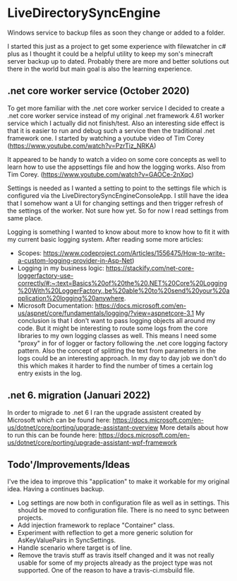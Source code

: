# LiveDirectorySyncEngine
Windows service to backup files as soon they change or added to a folder.

I started this just as a project to get some experience with filewatcher in c# plus as I thought it could be a helpful utility to keep my son's minecraft server backup up to dated. 
Probably there are more and better solutions out there in the world but main goal is also the learning experience.

## .net core worker service (October 2020)
To get more familiar with the .net core worker service I decided to create a .net core worker service instead of my original .net framework 4.61 worker service which I actually did not finish/test.
Also an interesting side effect is that it is easier to run and debug such a service then the traditional .net framework one.
I started by watching a youtube video of Tim Corey (https://www.youtube.com/watch?v=PzrTiz_NRKA)

It appeared to be handy to watch a video on some core concepts as well to learn how to use the appsettings file and how the logging works. Also from Tim Corey. (https://www.youtube.com/watch?v=GAOCe-2nXqc)

Settings is needed as I wanted a setting to point to the settings file which is configured via the LiveDirectorySyncEngineConsoleApp. 
I still have the idea that I somehow want a UI for changing settings and then trigger refresh of the settings of the worker. Not sure how yet. 
So for now I read settings from same place.

Logging is something I wanted to know about more to know how to fit it with my current basic logging system.
After reading some more articles:
- Scopes: https://www.codeproject.com/Articles/1556475/How-to-write-a-custom-logging-provider-in-Asp-Net)
- Logging in my business logic: https://stackify.com/net-core-loggerfactory-use-correctly/#:~:text=Basics%20of%20the%20.NET%20Core%20Logging%20With%20LoggerFactory.,be%20able%20to%20send%20your%20application%20logging%20anywhere. 
- Microsoft Documentation: https://docs.microsoft.com/en-us/aspnet/core/fundamentals/logging/?view=aspnetcore-3.1 
My conclusion is that I don't want to pass logging objects all around my code. But it might be interesting to route some logs from the core libraries to my own logging classes as well.
This means I need some "proxy" in for of logger or factory following the .net core logging factory pattern.
Also the concept of splitting the text from parameters in the logs could be an interesting approach. In my day to day job we don't do this which makes it harder to find the number of times a certain log entry exists in the log.

## .net 6. migration (Januari 2022)
In order to migrade to .net 6 I ran the upgrade assistent created by Microsoft which can be found here: https://docs.microsoft.com/en-us/dotnet/core/porting/upgrade-assistant-overview 
More details about how to run this can be founde here: https://docs.microsoft.com/en-us/dotnet/core/porting/upgrade-assistant-wpf-framework 


## Todo'/Improvements/Ideas
I've the idea to improve this "application" to make it workable for my original idea. Having a continues backup. 
- Log settings are now both in configuration file as well as in settings. This should be moved to configuration file. There is no need to sync between projects.
- Add injection framework to replace "Container" class.
- Experiment with reflection to get a more generic solution for AsKeyValuePairs in SyncSettings.
- Handle scenario where target is of line. 
- Remove the travis stuff as travis itself changed and it was not really usable for some of my projects already as the project type was not supported. One of the reason to have a travis-ci.msbuild file.